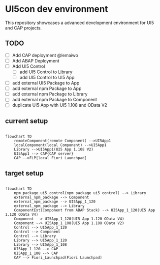# UI5con dev environment

This repository showcases a advanced development environment for UI5 and CAP projects.

## TODO

- [ ] Add CAP deployment @lemaiwo
- [ ] Add ABAP Deployment
- [ ] Add UI5 Control
  - [ ] add UI5 Control to Library
  - [ ] add UI5 Control to UI5 App
- [ ] add external UI5 Package to App
- [ ] add external npm Package to App
- [ ] add external npm Package to Library
- [ ] add external npm Package to Component
- [ ] duplicate UI5 App with UI5 1.108 and OData V2

## current setup

```mermaid

flowchart TD
    remoteComponent(remote Component) -->UI5App1
    localComponent(local Component) -->UI5App1
    Library -->UI5App1(UI5 App 1.108 V2)
    UI5App1 --> CAP{CAP server}
    CAP -->FLP[local Fiori Launchpad]

```

## target setup

```mermaid

flowchart TD
    npm_package_ui5_control(npm package ui5 control) --> Library
    external_npm_package --> Component
    external_npm_package --> UI5App_1_120
    external_npm_package --> Library
    ComponentExt(Component from ABAP Stack) --> UI5App_1_120(UI5 App 1.120 OData V4)
    Component --> UI5App_1_120(UI5 App 1.120 OData V4)
    Component --> UI5App_1_108(UI5 App 1.108 OData V2)
    Control --> UI5App_1_120
    Control --> Component
    Control --> Library
    Library --> UI5App_1_120
    Library --> UI5App_1_108
    UI5App_1_120 --> CAP
    UI5App_1_108 --> CAP
    CAP --> Fiori_Launchpad(Fiori Launchpad)
```
